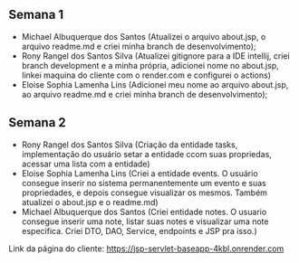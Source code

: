 ## Semana 1

- Michael Albuquerque dos Santos (Atualizei o arquivo about.jsp, o arquivo readme.md e criei minha branch de desenvolvimento);
- Rony Rangel dos Santos Silva (Atualizei gitignore para a IDE intellij, criei branch development e a minha própria, adicionei nome no about.jsp, linkei maquina do cliente com o render.com e configurei o actions)
- Eloise Sophia Lamenha Lins (Adicionei meu nome ao arquivo about.jsp, ao arquivo readme.md e criei minha branch de desenvolvimento);

## Semana 2
- Rony Rangel dos Santos Silva (Criação da entidade tasks, implementação do usuário setar a entidade ccom suas propriedas, acessar uma lista com a entidade)
- Eloise Sophia Lamenha Lins (Criei a entidade events. O usuário consegue inserir no sistema permanentemente um evento e suas propriedades, e depois consegue visualizar os mesmos. Também atualizei o about.jsp e o readme.md)
- Michael Albuquerque dos Santos (Criei entidade notes. O usuario consegue inserir uma note, listar suas notes e visualizar uma note especifica. Criei DTO, DAO, Service, endpoints e JSP pra isso.)

Link da página do cliente: https://jsp-servlet-baseapp-4kbl.onrender.com


